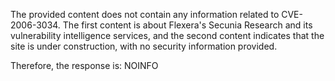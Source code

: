 The provided content does not contain any information related to CVE-2006-3034. The first content is about Flexera's Secunia Research and its vulnerability intelligence services, and the second content indicates that the site is under construction, with no security information provided.

Therefore, the response is:
NOINFO